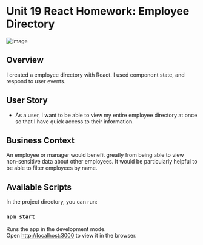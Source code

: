# Unit 19 React Homework: Employee Directory

![image](https://user-images.githubusercontent.com/49447293/104794809-1d0cc400-5778-11eb-8a04-dbb245cc6f84.png)

## Overview
I created a employee directory with React. I used component state, and respond to user events.

## User Story

* As a user, I want to be able to view my entire employee directory at once so that I have quick access to their information.

## Business Context

An employee or manager would benefit greatly from being able to view non-sensitive data about other employees. It would be particularly helpful to be able to filter employees by name.

## Available Scripts

In the project directory, you can run:

### `npm start`

Runs the app in the development mode.\
Open [http://localhost:3000](http://localhost:3000) to view it in the browser.
